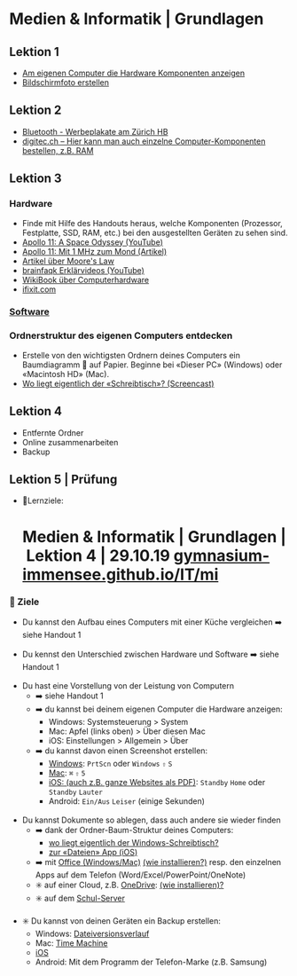 # Medien & Informatik | Grundlagen

## Lektion 1
* [Am eigenen Computer die Hardware Komponenten anzeigen](https://gymnasium-immensee.github.io/IT/#-am-eigenen-computer-diehardware-komponenten-anzeigen)
* [Bildschirmfoto erstellen](https://gymnasium-immensee.github.io/IT/#-bildschirmfoto-video-erstellen)

## Lektion 2
* [Bluetooth - Werbeplakate am Zürich HB](https://www.tagesanzeiger.ch/zuerich/stadt/swisscom-lueftet-geheimnis-um-schwarze-boxen-am-hb-zuerich/story/29988994)
* [digitec.ch – Hier kann man auch einzelne Computer-Komponenten bestellen, z.B. RAM](https://www.digitec.ch/)

## Lektion 3
### Hardware
* Finde mit Hilfe des Handouts heraus, welche Komponenten (Prozessor, Festplatte, SSD, RAM, etc.) bei den ausgestellten Geräten zu sehen sind.
* [Apollo 11: A Space Odyssey (YouTube)](https://www.youtube.com/watch?v=yDm5RVzUlGk)
* [Apollo 11: Mit 1 MHz zum Mond (Artikel)](https://www.pctipp.ch/news/gesellschaft/artikel/apollo-11-mit-1-mhz-zum-mond-80567/)
* [Artikel über Moore's Law](https://www.spiegel.de/netzwelt/web/moore-s-law-die-goldene-regel-der-chiphersteller-broeckelt-a-1083468.html)
* [brainfaqk Erklärvideos (YouTube)](https://www.youtube.com/playlist?list=PL6DU7YsYvRpA31RgBg1MUTf2EuVtmAF-E&app=desktop)
* [WikiBook über Computerhardware](https://de.m.wikibooks.org/wiki/Computerhardware_f%C3%BCr_Anf%C3%A4nger)
* [ifixit.com](https://www.ifixit.com)

### [Software](https://gymnasium-immensee.github.io/IT/#-praktische-software)

### Ordnerstruktur des eigenen Computers entdecken
* Erstelle von den wichtigsten Ordnern deines Computers ein Baumdiagramm 🌳 auf Papier. Beginne bei «Dieser PC» (Windows) oder «Macintosh HD» (Mac).
* [Wo liegt eigentlich der «Schreibtisch»? (Screencast)](http://bit.ly/2Nfakmx)

## Lektion 4
* Entfernte Ordner
* Online zusammenarbeiten 
* Backup

## Lektion 5 | Prüfung
* 🎯Lernziele:
  # Medien & Informatik | Grundlagen | Lektion 4 | 29.10.19 [gymnasium-immensee.github.io/IT/mi](https://gymnasium-immensee.github.io/IT/mi)

### 🎯 Ziele
* Du kannst den Aufbau eines Computers mit einer Küche vergleichen ➡️ siehe Handout 1
<br><br>
* Du kennst den Unterschied zwischen Hardware und Software ➡️ siehe Handout 1
<br><br>
* Du hast eine Vorstellung von der Leistung von Computern
	* ➡️ siehe Handout 1
	* ➡️ du kannst bei deinem eigenen Computer die Hardware anzeigen:
		* Windows: Systemsteuerung > System
		* Mac: Apfel (links oben) > Über diesen Mac 
		* iOS: Einstellungen > Allgemein > Über
	* ➡️ du kannst davon einen Screenshot erstellen:
		* [Windows](https://support.microsoft.com/de-ch/help/4488540): `PrtScn` oder `Windows` `⇧` `S`
		* [Mac](https://support.apple.com/de-ch/HT201361): `⌘` `⇧` `5` 
		* [iOS: (auch z.B. ganze Websites als PDF)](https://support.apple.com/de-de/HT200289): `Standby` `Home` oder `Standby` `Lauter`
		* Android: `Ein/Aus` `Leiser` (einige Sekunden)
<br><br>
* Du kannst Dokumente so ablegen, dass auch andere sie wieder finden
	* ➡️ dank der Ordner-Baum-Struktur deines Computers:
		* [wo liegt eigentlich der Windows-Schreibtisch?](http://bit.ly/2Nfakmx)
		* [zur «Dateien» App (iOS)](https://apps.apple.com/ch/app/file/id1232058109)
	* ➡️ mit [Office (Windows/Mac)](https://www.office.com) [(wie installieren?)](http://bit.ly/2Wg03uo) resp. den einzelnen Apps auf dem Telefon (Word/Excel/PowerPoint/OneNote)
	* ✳️ auf einer Cloud, z.B. [OneDrive](https://onedrive.live.com/about/de-ch/download/): [(wie installieren)?](http://bit.ly/2NdEIxw)
	* ✳️ auf dem [Schul-Server](https://gymnasium-immensee.github.io/IT/#-sich-mit-teacherstuff-laufwerk-verbinden)
<br><br>
* ✳️ Du kannst von deinen Geräten ein Backup erstellen:
	* Windows: [Dateiversionsverlauf](https://support.microsoft.com/de-de/help/4027408/windows-10-backup-and-restore)
	* Mac: [Time Machine](https://support.apple.com/de-de/HT201250)
	* [iOS](https://support.apple.com/de-de/HT203977)
	* Android: Mit dem Programm der Telefon-Marke (z.B. Samsung)